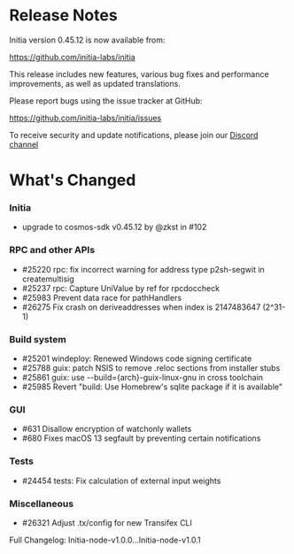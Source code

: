 Release Notes
==================

Initia version 0.45.12 is now available from:

  <https://github.com/initia-labs/initia>

This release includes new features, various bug fixes and performance
improvements, as well as updated translations.

Please report bugs using the issue tracker at GitHub:

  <https://github.com/initia-labs/initia/issues>

To receive security and update notifications, please join our [Discord channel](https://discord.gg/initia)


What's Changed
==============
### Initia
- upgrade to cosmos-sdk v0.45.12 by @zkst in #102

### RPC and other APIs

- #25220 rpc: fix incorrect warning for address type p2sh-segwit in createmultisig
- #25237 rpc: Capture UniValue by ref for rpcdoccheck
- #25983 Prevent data race for pathHandlers
- #26275 Fix crash on deriveaddresses when index is 2147483647 (2^31-1)

### Build system

- #25201 windeploy: Renewed Windows code signing certificate
- #25788 guix: patch NSIS to remove .reloc sections from installer stubs
- #25861 guix: use --build={arch}-guix-linux-gnu in cross toolchain
- #25985 Revert "build: Use Homebrew's sqlite package if it is available"

### GUI

- #631 Disallow encryption of watchonly wallets
- #680 Fixes macOS 13 segfault by preventing certain notifications

### Tests

- #24454 tests: Fix calculation of external input weights

### Miscellaneous

- #26321 Adjust .tx/config for new Transifex CLI

Full Changelog: Initia-node-v1.0.0...Initia-node-v1.0.1
